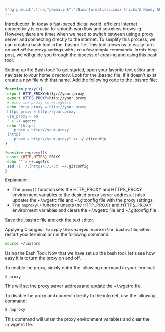 ```yaml
---
{"dg-publish":true,"permalink":"/Bioinformatics/Linux tricks/A Handy Shell Tool for Easily Opening or Closing Proxies/"}
---
```


Introduction:
In today's fast-paced digital world, efficient internet connectivity is crucial for smooth workflow and seamless browsing. However, there are times when we need to switch between using a proxy server and connecting directly to the internet. To simplify this process, we can create a bash tool in the .bashrc file. This tool allows us to easily turn on and off the proxy settings with just a few simple commands. In this blog post, we will guide you through the process of creating and using this bash tool.

Setting up the Bash tool:
To get started, open your favorite text editor and navigate to your home directory. Look for the .bashrc file. If it doesn't exist, create a new file with that name. Add the following code to the .bashrc file:

```bash
function proxy(){
 export HTTP_PROXY=http://your.proxy
 export HTTPS_PROXY=http://your.proxy
 # echo the proxy to ~/.wgetrc
 echo "http_proxy = http://your.proxy
 https_proxy = http://your.proxy
 use_proxy = on
 " > ~/.wgetrc
 echo "[https]
 	proxy = http://your.proxy
 [http]
 	proxy = http://your.proxy" >> ~/.gitconfig
}

function noproxy(){
 unset {HTTP,HTTPS}_PROXY
 echo "" > ~/.wgetrc
 sed -i '/\[https\]/,+3d' ~/.gitconfig
}
```

Explanation:
- The `proxy()` function sets the HTTP_PROXY and HTTPS_PROXY environment variables to the desired proxy server address. It also updates the ~/.wgetrc file  and ~/.gitconfig file with the proxy settings.
- The `noproxy()` function unsets the HTTP_PROXY and HTTPS_PROXY environment variables and clears the ~/.wgetrc file and ~/.gitconfig file .

Save the .bashrc file and exit the text editor.

Applying Changes:
To apply the changes made in the .bashrc file, either restart your terminal or run the following command:

```bash
source ~/.bashrc
```

Using the Bash Tool:
Now that we have set up the bash tool, let's see how easy it is to turn the proxy on and off.

To enable the proxy, simply enter the following command in your terminal:

```bash
$ proxy
```

This will set the proxy server address and update the ~/.wgetrc file.

To disable the proxy and connect directly to the internet, use the following command:

```bash
$ noproxy
```

This command will unset the proxy environment variables and clear the ~/.wgetrc file.
